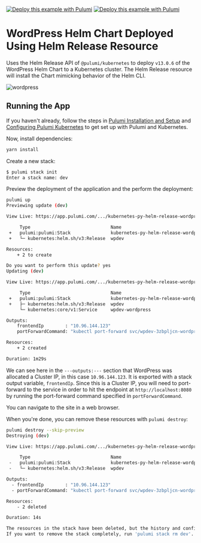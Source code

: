 [![Deploy this example with Pulumi](https://www.pulumi.com/images/deploy-with-pulumi/dark.svg)](https://app.pulumi.com/new?template=https://github.com/pulumi/examples/blob/master/kubernetes-py-helm-release-wordpress/README.md#gh-light-mode-only)
[![Deploy this example with Pulumi](https://www.pulumi.com/images/deploy-with-pulumi/light.svg)](https://app.pulumi.com/new?template=https://github.com/pulumi/examples/blob/master/kubernetes-py-helm-release-wordpress/README.md#gh-dark-mode-only)

# WordPress Helm Chart Deployed Using Helm Release Resource

Uses the Helm Release API of `@pulumi/kubernetes` to deploy `v13.0.6` of the WordPress Helm Chart to a
Kubernetes cluster. The Helm Release resource will install the Chart mimicking behavior of the Helm CLI.

![wordpress](images/deploy.gif "WordPress Helm Release deployment")

## Running the App

If you haven't already, follow the steps in [Pulumi Installation and
Setup](https://www.pulumi.com/docs/get-started/install/) and [Configuring Pulumi
Kubernetes](https://www.pulumi.com/docs/intro/cloud-providers/kubernetes/setup/) to get set up with
Pulumi and Kubernetes.

Now, install dependencies:

```sh
yarn install
```

Create a new stack:

```sh
$ pulumi stack init
Enter a stack name: dev
```

Preview the deployment of the application and the perform the deployment:

```sh
pulumi up
Previewing update (dev)

View Live: https://app.pulumi.com/.../kubernetes-py-helm-release-wordpress/dev/previews/f0dff1c7-fea8-4ce8-9d36-ec1ef9fe1e4e

     Type                              Name                                      Plan
 +   pulumi:pulumi:Stack               kubernetes-py-helm-release-wordpress-dev  create
 +   └─ kubernetes:helm.sh/v3:Release  wpdev                                     create

Resources:
    + 2 to create

Do you want to perform this update? yes
Updating (dev)

View Live: https://app.pulumi.com/.../kubernetes-py-helm-release-wordpress/dev/updates/1

     Type                              Name                                      Status
 +   pulumi:pulumi:Stack               kubernetes-py-helm-release-wordpress-dev  created
 +   ├─ kubernetes:helm.sh/v3:Release  wpdev                                     created
     └─ kubernetes:core/v1:Service     wpdev-wordpress

Outputs:
    frontendIp        : "10.96.144.123"
    portForwardCommand: "kubectl port-forward svc/wpdev-3zbpljcn-wordpress 8080:80"

Resources:
    + 2 created

Duration: 1m29s
```

We can see here in the `---outputs:---` section that WordPress was allocated a Cluster IP, in this
case `10.96.144.123`. It is exported with a stack output variable, `frontendIp`. Since this is a Cluster IP, you will need to port-forward to the service in order to hit the endpoint at `http://localhost:8080`
by running the port-forward command specified in `portForwardCommand`.

You can navigate to the site in a web browser.

When you're done, you can remove these resources with `pulumi destroy`:

```sh
pulumi destroy --skip-preview
Destroying (dev)

View Live: https://app.pulumi.com/.../kubernetes-py-helm-release-wordpress/dev/updates/4

     Type                              Name                                      Status
 -   pulumi:pulumi:Stack               kubernetes-py-helm-release-wordpress-dev  deleted
 -   └─ kubernetes:helm.sh/v3:Release  wpdev                                     deleted

Outputs:
  - frontendIp        : "10.96.144.123"
  - portForwardCommand: "kubectl port-forward svc/wpdev-3zbpljcn-wordpress 8080:80"

Resources:
    - 2 deleted

Duration: 14s

The resources in the stack have been deleted, but the history and configuration associated with the stack are still maintained.
If you want to remove the stack completely, run 'pulumi stack rm dev'.
```
